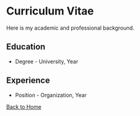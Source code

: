 # Curriculum Vitae

Here is my academic and professional background.

## Education
- Degree - University, Year

## Experience
- Position - Organization, Year

[Back to Home](index.md)
